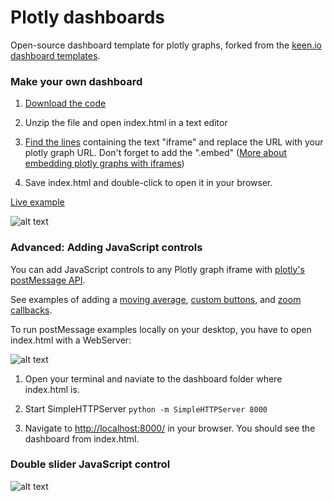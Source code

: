 # Plotly dashboards

Open-source dashboard template for plotly graphs, forked from the [keen.io dashboard templates](http://keen.github.io/dashboards/layouts/).


### Make your own dashboard



1. [Download the code](https://github.com/plotly/dashboards/raw/master/Plotly%20Sample%20Dashboard.zip)

2. Unzip the file and open index.html in a text editor

3. [Find the lines](https://github.com/plotly/dashboards/blob/master/index.html#L67) containing the text "iframe" and replace the URL with your plotly graph URL. Don't forget to add the ".embed" ([More about embedding plotly graphs with iframes](http://help.plot.ly/embed-graphs-in-websites/))

4. Save index.html and double-click to open it in your browser.


[Live example](https://plot.ly/python/dashboard/)

![alt text](http://i.imgur.com/51BoA90.gif "Python powered dashboard")


### Advanced: Adding JavaScript controls


You can add JavaScript controls to any Plotly graph iframe with [plotly's postMessage API](https://github.com/plotly/postMessage-API).

See examples of adding a [moving average](https://plot.ly/python/range-slider/), [custom buttons](https://plot.ly/python/custom-buttons/), and [zoom callbacks](https://plot.ly/python/zoom-events/).

To run postMessage examples locally on your desktop, you have to open index.html with a WebServer:

![alt text](http://i.imgur.com/I2hlyLO.png "SimpleHTTPServer")


1. Open your terminal and naviate to the dashboard folder where index.html is.

2. Start SimpleHTTPServer ```python -m SimpleHTTPServer 8000```

3. Navigate to [http://localhost:8000/](http://localhost:8000/) in your browser. You should see the dashboard from index.html.


### Double slider JavaScript control


![alt text](http://i.imgur.com/xace7US.gif "Plotly postmessage slider")
